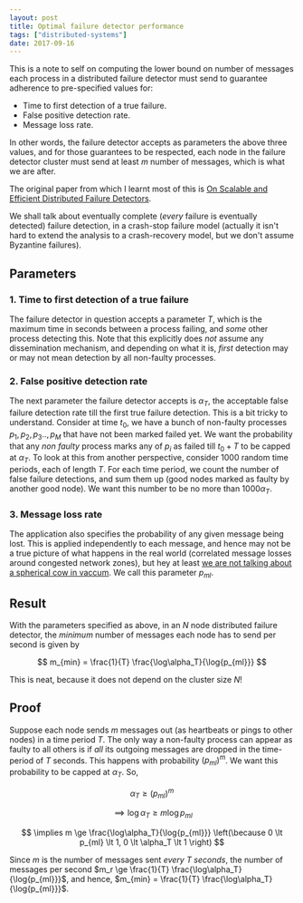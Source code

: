 ```yaml
---
layout: post
title: Optimal failure detector performance
tags: ["distributed-systems"]
date: 2017-09-16
---
```


This is a note to self on computing the lower bound on number of messages each
process in a distributed failure detector must send to guarantee adherence to
pre-specified values for:

- Time to first detection of a true failure.
- False positive detection rate.
- Message loss rate.

In other words, the failure detector accepts as parameters the above three
values, and for those guarantees to be respected, each node in the failure
detector cluster must send at least $m$ number of messages, which is what we are
after.

The original paper from which I learnt most of this is [On Scalable and
Efficient Distributed Failure Detectors][2].

We shall talk about eventually complete (_every_ failure is eventually detected)
failure detection, in a crash-stop failure model (actually it isn't hard to
extend the analysis to a crash-recovery model, but we don't assume Byzantine
failures).


## Parameters

### 1. Time to first detection of a true failure

The failure detector in question accepts a parameter $T$, which is the maximum
time in seconds between a process failing, and _some_ other process detecting
this. Note that this explicitly does _not_ assume any dissemination mechanism,
and depending on what it is, _first_ detection may or may not mean detection by
all non-faulty processes.

### 2. False positive detection rate

The next parameter the failure detector accepts is $\alpha_{T}$, the acceptable
false failure detection rate till the first true failure detection. This is
a bit tricky to understand. Consider at time $t_0$, we have a bunch of
non-faulty processes $p_1, p_2, p_3.., p_M$ that have not been marked failed
yet. We want the probability that any _non faulty_ process marks any of $p_i$ as
failed till $t_0 + T$ to be capped at $\alpha_{T}$. To look at this from another
perspective, consider 1000 random time periods, each of length $T$. For each
time period, we count the number of false failure detections, and sum them up
(good nodes marked as faulty by another good node). We want this number to be no
more than $1000\alpha_T$.

### 3. Message loss rate

The application also specifies the probability of any given message being lost.
This is applied independently to each message, and hence may not be a true
picture of what happens in the real world (correlated message losses around
congested network zones), but hey at least [we are not talking about a spherical
cow in vaccum][1]. We call this parameter $p_{ml}$.


## Result

With the parameters specified as above, in an $N$ node distributed failure
detector, the _minimum_ number of messages each node has to send per second is
given by

$$
    m_{min} = \frac{1}{T} \frac{\log\alpha_T}{\log{p_{ml}}}
$$

This is neat, because it does not depend on the cluster size $N$!

## Proof

Suppose each node sends $m$ messages out (as heartbeats or pings to other nodes)
in a time period $T$. The only way a non-faulty process can appear as faulty to
all others is if _all_ its outgoing messages are dropped in the time-period of
$T$ seconds. This happens with probability $\left(p_{ml}\right)^m$. We want this
probability to be capped at $\alpha_T$. So,

$$
\alpha_T \ge \left(p_{ml}\right)^m
$$

$$
\implies \log{\alpha_T} \ge m\log{p_{ml}}
$$

$$
\implies m  \ge \frac{\log\alpha_T}{\log{p_{ml}}}
\left(\because 0 \lt p_{ml}
\lt 1, 0 \lt \alpha_T \lt 1 \right)
$$

Since $m$ is the number of messages sent _every T seconds_, the number of
messages per second $m_r \ge \frac{1}{T} \frac{\log\alpha_T}{\log{p_{ml}}}$, and
hence, $m_{min} = \frac{1}{T} \frac{\log\alpha_T}{\log{p_{ml}}}$.


[1]: http://abstrusegoose.com/406
[2]: http://www.cs.cornell.edu/projects/quicksilver/public_pdfs/On%20Scalable.pdf
